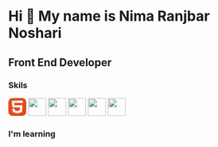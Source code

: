 Hi  👋 My name is Nima Ranjbar Noshari
======
Front End Developer
------

### Skils
<p>
<img src="https://raw.githubusercontent.com/nimaranjbarnoshari/nimaranjbarnoshari/53b494aeb89ea3d754a9a7d01cfe5404dca1798b/HTML.svg" width="36" height="36" alt="HTML"/>
<img src="" width="36" height="36" />
<img src="" width="36" height="36" />
<img src="" width="36" height="36" />
<img src="" width="36" height="36" />
<img src="" width="36" height="36" />
</p>
<h3>I'm learning</h3>





<!--
**nimaranjbarnoshari/nimaranjbarnoshari** is a ✨ _special_ ✨ repository because its `README.md` (this file) appears on your GitHub profile.

Here are some ideas to get you started:

- 🔭 I’m currently working on ...
- 🌱 I’m currently learning ...
- 👯 I’m looking to collaborate on ...
- 🤔 I’m looking for help with ...
- 💬 Ask me about ...
- 📫 How to reach me: ...
- 😄 Pronouns: ...
- ⚡ Fun fact: ...
-->
